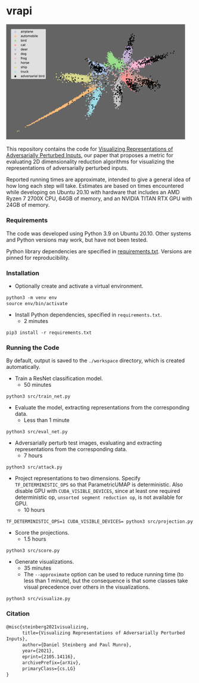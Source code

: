 # vrapi

<img src="example.png?raw=true" width="480"/>

This repository contains the code for [Visualizing Representations of Adversarially Perturbed
Inputs](https://arxiv.org/abs/2105.14116), our paper that proposes a metric for evaluating 2D
dimensionality reduction algorithms for visualizing the representations of adversarially perturbed
inputs.

Reported running times are approximate, intended to give a general idea of how long each step will
take. Estimates are based on times encountered while developing on Ubuntu 20.10 with hardware that
includes an AMD Ryzen 7 2700X CPU, 64GB of memory, and an NVIDIA TITAN RTX GPU with 24GB of memory.

### Requirements

The code was developed using Python 3.9 on Ubuntu 20.10. Other systems and Python versions may work,
but have not been tested.

Python library dependencies are specified in [requirements.txt](requirements.txt). Versions are
pinned for reproducibility.

### Installation

- Optionally create and activate a virtual environment.

```shell
python3 -m venv env
source env/bin/activate
```

- Install Python dependencies, specified in `requirements.txt`.
  * 2 minutes

```shell
pip3 install -r requirements.txt
```

### Running the Code

By default, output is saved to the `./workspace` directory, which is created automatically.

- Train a ResNet classification model.
  * 50 minutes

```shell
python3 src/train_net.py
```

- Evaluate the model, extracting representations from the corresponding data.
  * Less than 1 minute

```shell
python3 src/eval_net.py
```

- Adversarially perturb test images, evaluating and extracting representations from the
  corresponding data.
  * 7 hours

```shell
python3 src/attack.py
```

- Project representations to two dimensions. Specify `TF_DETERMINISTIC_OPS` so that ParametricUMAP
  is deterministic. Also disable GPU with `CUDA_VISIBLE_DEVICES`, since at least one required
  deterministic op, `unsorted segment reduction op`, is not available for GPU.
  * 10 hours

```shell
TF_DETERMINISTIC_OPS=1 CUDA_VISIBLE_DEVICES= python3 src/projection.py
```

- Score the projections.
  * 1.5 hours

```shell
python3 src/score.py
```

- Generate visualizations.
  * 35 minutes
  * The `--approximate` option can be used to reduce running time (to less than 1 minute), but the
    consequence is that some classes take visual precedence over others in the visualizations.

```shell
python3 src/visualize.py
```

### Citation

```
@misc{steinberg2021visualizing,
      title={Visualizing Representations of Adversarially Perturbed Inputs},
      author={Daniel Steinberg and Paul Munro},
      year={2021},
      eprint={2105.14116},
      archivePrefix={arXiv},
      primaryClass={cs.LG}
}
```
